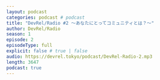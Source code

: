 ```yaml
---
layout: podcast
categories: podcast # podcast
title: "DevRel/Radio #2 〜あなたにとってコミュニティとは？〜"
author: DevRel/Radio
season: 1
episode: 2
episodeType: full
explicit: false # true | false
audio: https://devrel.tokyo/podcast/DevRel-Radio-2.mp3
length: 3647
podcast: true
---
```

